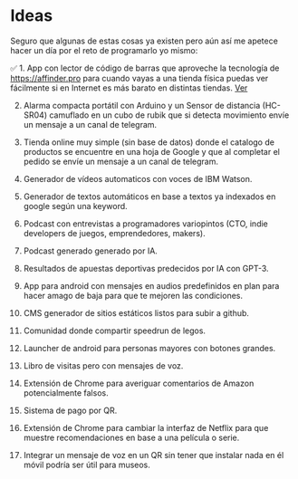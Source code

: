 # Ideas

Seguro que algunas de estas cosas ya existen pero aún así me apetece hacer un día por el reto de programarlo yo mismo:

✅ 1. App con lector de código de barras que aproveche la tecnología de https://affinder.pro para cuando vayas a una tienda física puedas ver fácilmente si en Internet es más barato en distintas tiendas. [Ver](https://twitter.com/vivirenremoto/status/1312385991752192000?s=19)

2. Alarma compacta portátil con Arduino y un Sensor de distancia (HC-SR04) camuflado en un cubo de rubik que si detecta movimiento envíe un mensaje a un canal de telegram.

3. Tienda online muy simple (sin base de datos) donde el catalogo de productos se encuentre en una hoja de Google y que al completar el pedido se envíe un mensaje a un canal de telegram.

4. Generador de vídeos automaticos con voces de IBM Watson.

5. Generador de textos automáticos en base a textos ya indexados en google según una keyword.

6. Podcast con entrevistas a programadores variopintos (CTO, indie developers de juegos, emprendedores, makers).

7. Podcast generado generado por IA.

8. Resultados de apuestas deportivas predecidos por IA con GPT-3.

9. App para android con mensajes en audios predefinidos en plan para hacer amago de baja para que te mejoren las condiciones.

10. CMS generador de sitios estáticos listos para subir a github.

11. Comunidad donde compartir speedrun de legos.

12. Launcher de android para personas mayores con botones grandes.

13. Libro de visitas pero con mensajes de voz.

14. Extensión de Chrome para averiguar comentarios de Amazon potencialmente falsos.

15. Sistema de pago por QR.

16. Extensión de Chrome para cambiar la interfaz de Netflix para que muestre recomendaciones en base a una película o serie.

17. Integrar un mensaje de voz en un QR sin tener que instalar nada en él móvil podría ser útil para museos.
